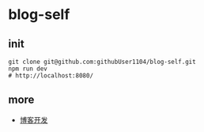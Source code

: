 # blog-self

## init
```shell
git clone git@github.com:githubUser1104/blog-self.git
npm run dev
# http://localhost:8080/
```

## more
- [博客开发](docs/work/0-博客开发.md)